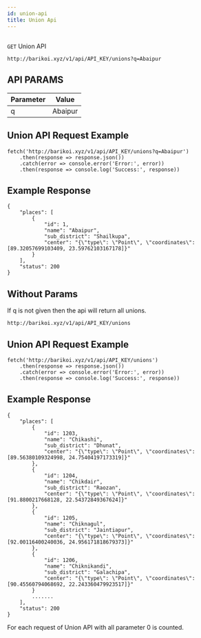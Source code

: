 ```yaml
---
id: union-api
title: Union Api
---
```

##
```GET``` Union API

```
http://barikoi.xyz/v1/api/API_KEY/unions?q=Abaipur
```

## API PARAMS

| Parameter     | Value         |
| ------------- |:-------------:|
| q             | Abaipur       |

## Union API Request Example

``` Js                            
fetch('http://barikoi.xyz/v1/api/API_KEY/unions?q=Abaipur')
    .then(response => response.json())
    .catch(error => console.error('Error:', error))
    .then(response => console.log('Success:', response))
```

## Example Response

```
{
    "places": [
        {
            "id": 1,
            "name": "Abaipur",
            "sub_district": "Shailkupa",
            "center": "{\"type\": \"Point\", \"coordinates\": [89.32057699103409, 23.59762103167178]}"
        }
    ],
    "status": 200
}
```

## Without Params

If q is not given then the api will return all unions.

```
http://barikoi.xyz/v1/api/API_KEY/unions
```

## Union API Request Example

``` Js                            
fetch('http://barikoi.xyz/v1/api/API_KEY/unions')
    .then(response => response.json())
    .catch(error => console.error('Error:', error))
    .then(response => console.log('Success:', response))
```

## Example Response

```
{
    "places": [
        {
            "id": 1203,
            "name": "Chikashi",
            "sub_district": "Dhunat",
            "center": "{\"type\": \"Point\", \"coordinates\": [89.56380109324998, 24.75404197173319]}"
        },
        {
            "id": 1204,
            "name": "Chikdair",
            "sub_district": "Raozan",
            "center": "{\"type\": \"Point\", \"coordinates\": [91.8800217668128, 22.54372849367624]}"
        },
        {
            "id": 1205,
            "name": "Chiknagul",
            "sub_district": "Jaintiapur",
            "center": "{\"type\": \"Point\", \"coordinates\": [92.00116400240036, 24.956171818679373]}"
        },
        {
            "id": 1206,
            "name": "Chiknikandi",
            "sub_district": "Galachipa",
            "center": "{\"type\": \"Point\", \"coordinates\": [90.45560794068692, 22.243360479923517]}"
        }
        .......
    ],
    "status": 200
}
```
For each request of Union API with all parameter 0 is counted.